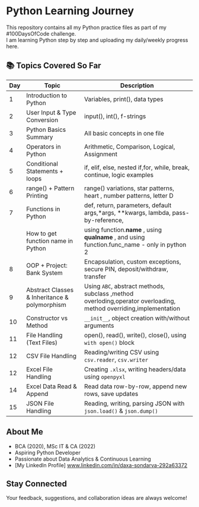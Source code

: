 # Python Learning Journey 

This repository contains all my Python practice files as part of my #100DaysOfCode challenge.  
I am learning Python step by step and uploading my daily/weekly progress here.

## 📚 Topics Covered So Far

| Day | Topic                        | Description                       |
|-----|------------------------------|-----------------------------------|
| 1   | Introduction to Python       | Variables, print(), data types    |
| 2   | User Input & Type Conversion | input(), int(), f-strings         |
| 3   | Python Basics Summary         | All basic concepts in one file   |
| 4   | Operators in Python           | Arithmetic, Comparison, Logical, Assignment |
| 5   | Conditional Statements  + loops | if, elif, else, nested if,for, while, break, continue, logic examples   |
| 6   | range() + Pattern Printing     | range() variations, star patterns, heart , number patterns, letter D  |
| 7   | Functions in Python           | def, return, parameters, default args,*args, **kwargs, lambda, pass-by-reference,      |
|    | How to get function name in Python |using  function.__name__ , using  __qualname__ ,  and using function.func_name - only in python 2 |
| 8  | OOP + Project: Bank System        | Encapsulation, custom exceptions, secure PIN, deposit/withdraw, transfer    |
| 9   | Abstract Classes & Inheritance & polymorphism  | Using `ABC`, abstract methods, subclass ,method overloding,operator overloading, method overriding,implementation                      |
| 10   | Constructor vs Method             | `__init__`, object creation with/without arguments                          |
| 11  | File Handling (Text Files)        | open(), read(), write(), close(), using `with open()` block                 |
| 12  | CSV File Handling                 | Reading/writing CSV using `csv.reader`, `csv.writer`                        |
| 12  | Excel File Handling               | Creating `.xlsx`, writing headers/data using `openpyxl`                     |
| 14  | Excel Data Read & Append          | Read data row-by-row, append new rows, save updates                         |
| 15  | JSON File Handling                | Reading, writing, parsing JSON with `json.load()` & `json.dump()`           |




## About Me
- BCA (2020), MSc IT & CA (2022)
- Aspiring Python Developer
- Passionate about Data Analytics & Continuous Learning
- [My LinkedIn Profile] www.linkedin.com/in/daxa-sondarva-292a63372

## Stay Connected
Your feedback, suggestions, and collaboration ideas are always welcome!
